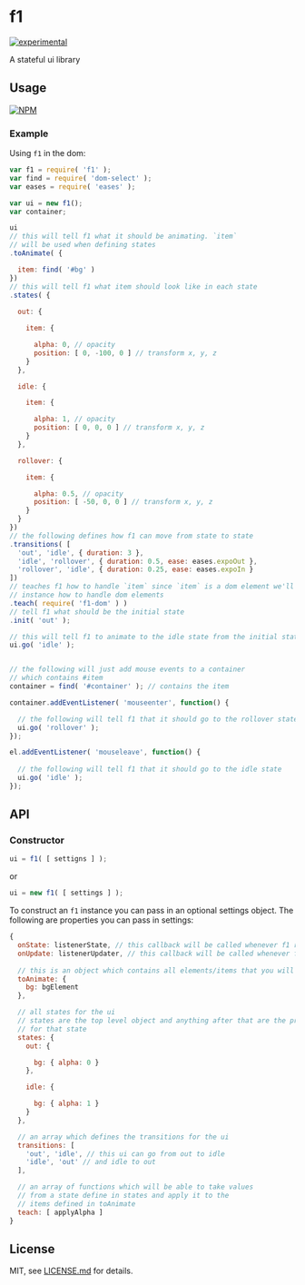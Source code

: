 # f1

[![experimental](http://badges.github.io/stability-badges/dist/experimental.svg)](http://github.com/badges/stability-badges)

A stateful ui library

## Usage

[![NPM](https://nodei.co/npm/f1.png)](https://www.npmjs.com/package/f1)

### Example

Using `f1` in the dom:
```javascript
var f1 = require( 'f1' );
var find = require( 'dom-select' );
var eases = require( 'eases' );

var ui = new f1();
var container;

ui
// this will tell f1 what it should be animating. `item`
// will be used when defining states
.toAnimate( {

  item: find( '#bg' )
})
// this will tell f1 what item should look like in each state
.states( {
  
  out: {

    item: {

      alpha: 0, // opacity
      position: [ 0, -100, 0 ] // transform x, y, z
    }
  },

  idle: {

    item: {

      alpha: 1, // opacity
      position: [ 0, 0, 0 ] // transform x, y, z
    }
  },

  rollover: {

    item: {

      alpha: 0.5, // opacity
      position: [ -50, 0, 0 ] // transform x, y, z
    }
  }
})
// the following defines how f1 can move from state to state
.transitions( [ 
  'out', 'idle', { duration: 3 },
  'idle', 'rollover', { duration: 0.5, ease: eases.expoOut },
  'rollover', 'idle', { duration: 0.25, ease: eases.expoIn }
])
// teaches f1 how to handle `item` since `item` is a dom element we'll teach this f1
// instance how to handle dom elements
.teach( require( 'f1-dom' ) )
// tell f1 what should be the initial state
.init( 'out' );

// this will tell f1 to animate to the idle state from the initial state (out)
ui.go( 'idle' );


// the following will just add mouse events to a container
// which contains #item
container = find( '#container' ); // contains the item

container.addEventListener( 'mouseenter', function() {

  // the following will tell f1 that it should go to the rollover state
  ui.go( 'rollover' );
});

el.addEventListener( 'mouseleave', function() {
  
  // the following will tell f1 that it should go to the idle state
  ui.go( 'idle' );
});
```

## API 

### Constructor
```javascript
ui = f1( [ settigns ] );
```
or 
```javascript
ui = new f1( [ settings ] );
```

To construct an `f1` instance you can pass in an optional settings object. The following are properties you can pass in settings:
```javascript
{
  onState: listenerState, // this callback will be called whenever f1 reaches a state
  onUpdate: listenerUpdater, // this callback will be called whenever f1 is updating
  
  // this is an object which contains all elements/items that you will be animating
  toAnimate: { 
    bg: bgElement 
  }, 

  // all states for the ui
  // states are the top level object and anything after that are the properties 
  // for that state
  states: { 
    out: {

      bg: { alpha: 0 } 
    },

    idle: {

      bg: { alpha: 1 }
    }
  },

  // an array which defines the transitions for the ui
  transitions: [
    'out', 'idle', // this ui can go from out to idle
    'idle', 'out' // and idle to out
  ],

  // an array of functions which will be able to take values
  // from a state define in states and apply it to the 
  // items defined in toAnimate
  teach: [ applyAlpha ]
}
```




## License

MIT, see [LICENSE.md](http://github.com/mikkoh/f1/blob/master/LICENSE.md) for details.
